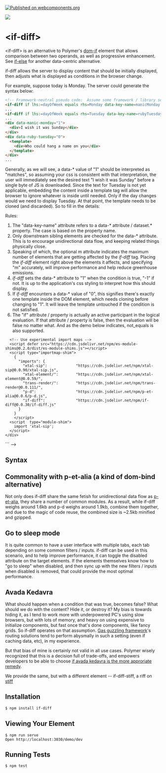 [![Published on webcomponents.org](https://img.shields.io/badge/webcomponents.org-published-blue.svg)](https://www.webcomponents.org/element/if-diff)

<a href="https://nodei.co/npm/if-diff/"><img src="https://nodei.co/npm/if-diff.png"></a>

<!--
<img src="https://badgen.net/bundlephobia/minzip/if-diff">
-->

# \<if-diff\>

\<if-diff\> is an alternative to Polymer's [dom-if](https://polymer-library.polymer-project.org/3.0/docs/devguide/templates#dom-if) element that allows comparison between two operands, as well as progressive enhancement.  See [if-else](https://github.com/matthewp/if-else) for another data-centric alternative.

if-diff allows the server to display content that should be initially displayed, then adjusts what is displayed as conditions in the browser change.

For example, suppose today is Monday.  The server could generate the syntax below:


```html
<!-- Framework-neutral pseudo code:  Assume some framework / library sets property "lhs" based on lhs:=dayOfWeek attribute --> 
<if-diff if lhs:=dayOfWeek equals rhs=Monday data-key-name=manicMonday m=1></if-diff>
...
<if-diff if lhs:=dayOfWeek equals rhs=Tuesday data-key-name=rubyTuesday></if-diff>
...
<div data-manic-monday="1">
  <div>I wish it was Sunday</div>
</div>
<div data-ruby-tuesday="0">
  <template>
    <div>Who could hang a name on you</div>
  </template>
</div>
...
```

Generally, as we will see, a data-* value of "1" should be interpreted as "matches", so assuming your css is consistent with that interpretation, the user will immediately see the desired text "I wish it was Sunday" before a single byte of JS is downloaded.  Since the text for Tuesday is not yet applicable, embedding the content inside a template tag will allow the browser to ignore whatever is inside until needed.  Only if the day changes would we need to display Tuesday.  At that point, the template needs to be cloned (and discarded).  So to fill in the details:

Rules: 

1.  The "data-key-name" attribute refers to a data-* attribute / dataset.* property.  The case is based on the property name.
2.  Only downstream sibling elements are checked for the data-* attribute.  This is to encourage unidirectional data flow, and keeping related things physically close.
3.  Speaking of which, the optional  m attribute indicates the maximum number of elements that are getting affected by the *if-diff* tag.  Placing the *if-diff* element right above the elements it affects, and specifying "m" accurately, will improve performance and help reduce greenhouse emissions.
4.  *if-diff* sets the data-* attribute to "1" when the condition is true, "-1" if not.  It is up to the application's css styling to interpret how this should display.
5.  If *if-diff* encounters a data-* value of "0", this signifies there's exactly one template inside the DOM element, which needs cloning before changing to "1".  It will leave the template untouched if the condition is not satisfied.
6.  The "if" attribute / property is actually an active participant in the logical evaluation.  If that attribute / property is false, then the evaluation will be false no matter what.  And as the demo below indicates, not_equals is also supported.

<!--
```
<custom-element-demo>
  <template>
    <div>
      <xtal-sip><script nomodule>["p-d", "if-diff"]</script></xtal-sip>
      <style>
        [data-equals="-1"]{
          display: none;
        }
        [data-not-equals="-1"]{
          display: none;
        }
      </style>
      <h3>Basic if-diff demo.</h3>
      <div> 
        Type in the text boxes, and see what happens when value in the left textbox matches or doesn't match the right textbox.
      </div>
      <label for=lhs>LHS:</label><input id=lhs> 
      <p-d on=input to=[-lhs]  val=target.value m=2></p-d>
      <label for=rhs>RHS:</label><input id=rhs>
      <p-d on=input to=[-rhs]  val=target.value m=2></p-d>
      <if-diff if -lhs equals -rhs data-key-name=equals></if-diff>
      <p-d on=value-changed to=[data-lhs-equals-rhs] prop=textContent value=target.value></p-d>
      <div data-equals=0 id=equalsStatus>
          <template>
            <div>LHS == RHS</div>
          </template>
      </div>

      <if-diff if -lhs not_equals -rhs data-key-name=notEquals></if-diff>
      <p-d on=value-changed to=[data-lhs-not-equals-rhs] prop=textContent></p-d>
      <div data-not-equals=0>
          <template>
              <div>LHS != RHS</div>
          </template>       
      </div>

      

      LHS Equals RHS: <span data-lhs-equals-rhs></span><br>
      LHS Doesn't equal RHS: <span data-lhs-not-equals-rhs></span>

      <!-- ========================  Script Refs ========================== -->


      <!-- Use experimental import maps -->
      <script defer src="https://cdn.jsdelivr.net/npm/es-module-shims@0.2.0/dist/es-module-shims.js"></script>
      <script type="importmap-shim">
        {
          "imports": {
            "xtal-sip":             "https://cdn.jsdelivr.net/npm/xtal-sip@0.0.90/xtal-sip.js",
            "xtal-element/":        "https://cdn.jsdelivr.net/npm/xtal-element@0.0.59/",
            "trans-render/":        "https://cdn.jsdelivr.net/npm/trans-render@0.0.111/",
            "p-d":                  "https://cdn.jsdelivr.net/npm/p-et-alia@0.0.6/p-d.js",
            "if-diff":              "https://cdn.jsdelivr.net/npm/if-diff@0.0.30/if-diff.js"
          }
        }
        </script>
      <script  type="module-shim">
        import 'xtal-sip';
      </script>
    </div>
  </template>
</custom-element-demo>
```
-->  

## Syntax

<!--
```
<custom-element-demo>
<template>
    <div>
        <wc-info package-name="npm.if-diff" href="https://unpkg.com/if-diff@0.0.33/html.json"></wc-info>
        <script type="module" src="https://unpkg.com/wc-info@0.0.32/wc-info.js?module"></script>
    </div>
</template>
</custom-element-demo>
```
-->

## Commonality with p-et-alia (a kind of dom-bind alternative)

Not only does if-diff share the same fetish for unidirectional data flow as [p-et-alia](https://github.com/bahrus/p-et-alia), they share a number of common modules.  As a result, while if-diff weighs around 1.6kb and p-d weighs around 1.9kb, combine them together, and due to the magic of code reuse, the combined size is ~2.5kb minified and gzipped.

## Go to sleep mode

It is quite common to have a user interface with multiple tabs, each tab depending on some common filters / inputs.  if-diff can be used in this scenario, and to help improve performance, it can toggle the disabled attribute on the target elements.  If the elements themselves know how to "go to sleep" when disabled, and then sync up with the new filters / inputs when disabled is removed, that could provide the most optimal performance.

## Avada Kedavra

What should happen when a condition that was true, becomes false?  What should we do with the content?  Hide it, or destroy it?  My bias is towards hiding it, as I tend to work more with underpowered PC's using slow browsers, but with lots of memory, and heavy on using expensive to initialize components, but fast once that's done components, like fancy grids.  So if-diff operates on that assumption.  [Gas guzzling framework](https://www.infoq.com/news/2019/04/real-world-framework-benchmark/?utm_source=sumome&utm_medium=twitter&utm_campaign=sumome_share)'s routing solutions tend to perform abysmally in such a setting (even if caching data, etc), in my experience.

But that bias of mine is certainly not valid in all use cases.  Polymer wisely recognized that this is a decision full of trade-offs, and empowers developers to be able to choose [if avada kedavra is the more approriate remedy](https://polymer-library.polymer-project.org/2.0/docs/devguide/templates#dom-if).

We provide the same, but with a different element -- if-diff-stiff, a riff on [stiff](http://maryroach.net/stiff.html)

## Installation

```sh
$ npm install if-diff 
```

## Viewing Your Element

```
$ npm run serve
Open http://localhost:3030/demo/dev
```

## Running Tests

```
$ npm test
```
